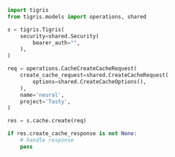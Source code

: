 <!-- Start SDK Example Usage -->


```python
import tigris
from tigris.models import operations, shared

s = tigris.Tigris(
    security=shared.Security(
        bearer_auth="",
    ),
)

req = operations.CacheCreateCacheRequest(
    create_cache_request=shared.CreateCacheRequest(
        options=shared.CreateCacheOptions(),
    ),
    name='neural',
    project='Tasty',
)

res = s.cache.create(req)

if res.create_cache_response is not None:
    # handle response
    pass
```
<!-- End SDK Example Usage -->
